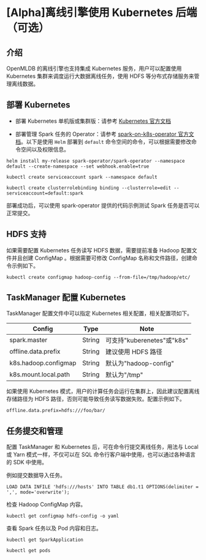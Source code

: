 # [Alpha]离线引擎使用 Kubernetes 后端（可选）

## 介绍

OpenMLDB 的离线引擎也支持集成 Kubernetes 服务，用户可以配置使用 Kubernetes 集群来调度运行大数据离线任务，使用 HDFS 等分布式存储服务来管理离线数据。

## 部署 Kubernetes

- 部署 Kubernetes 单机版或集群版：请参考 [Kubernetes 官方文档](https://kubernetes.io/docs/home/)

- 部署管理 Spark 任务的 Operator：请参考 [spark-on-k8s-operator 官方文档](https://github.com/GoogleCloudPlatform/spark-on-k8s-operator)。以下是使用 `Helm` 部署到 `default` 命令空间的命令，可以根据需要修改命令空间以及权限信息。

```
helm install my-release spark-operator/spark-operator --namespace default --create-namespace --set webhook.enable=true

kubectl create serviceaccount spark --namespace default

kubectl create clusterrolebinding binding --clusterrole=edit --serviceaccount=default:spark
```

部署成功后，可以使用 spark-operator 提供的代码示例测试 Spark 任务是否可以正常提交。

## HDFS 支持

如果需要配置 Kubernetes 任务读写 HDFS 数据，需要提前准备 Hadoop 配置文件并且创建 ConfigMap 。根据需要可修改 ConfigMap 名称和文件路径，创建命令示例如下。

```
kubectl create configmap hadoop-config --from-file=/tmp/hadoop/etc/
```

## TaskManager 配置 Kubernetes

TaskManager 配置文件中可以指定 Kubernetes 相关配置，相关配置项如下。

| Config | Type | Note |
| ------ | ---- | ---- |
| spark.master | String | 可支持"kuberenetes"或"k8s" |
| offline.data.prefix | String | 建议使用 HDFS 路径 |
| k8s.hadoop.configmap | String | 默认为"hadoop-config" |
| k8s.mount.local.path | String | 默认为"/tmp" |

如果使用 Kubernetes 模式，用户的计算任务会运行在集群上，因此建议配置离线存储路径为 HDFS 路径，否则可能导致任务读写数据失败。配置示例如下。

```
offline.data.prefix=hdfs:///foo/bar/
```

## 任务提交和管理

配置 TaskManager 和 Kubernetes 后，可在命令行提交离线任务，用法与 Local 或 Yarn 模式一样，不仅可以在 SQL 命令行客户端中使用，也可以通过各种语言的 SDK 中使用。

例如提交数据导入任务。

```
LOAD DATA INFILE 'hdfs:///hosts' INTO TABLE db1.t1 OPTIONS(delimiter = ',', mode='overwrite');
```

检查 Hadoop ConfigMap 内容。

```
kubectl get configmap hdfs-config -o yaml
```

查看 Spark 任务以及 Pod 内容和日志。

```
kubectl get SparkApplication

kubectl get pods
```
